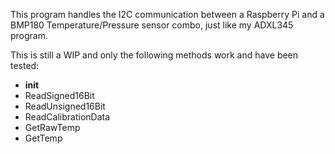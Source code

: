 This program handles the I2C communication between a Raspberry Pi and a BMP180 Temperature/Pressure sensor
combo, just like my ADXL345 program.

This is still a WIP and only the following methods work and have been tested:

* __init__
* ReadSigned16Bit
* ReadUnsigned16Bit
* ReadCalibrationData
* GetRawTemp
* GetTemp
